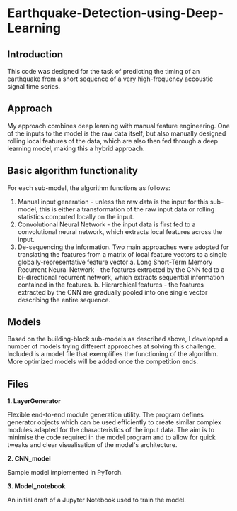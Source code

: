 # Earthquake-Detection-using-Deep-Learning

## Introduction
This code was designed for the task of predicting the timing of an earthquake from a short sequence of a very high-frequency accoustic signal time series.

## Approach
My approach combines deep learning with manual feature engineering. One of the inputs to the model is the raw data itself, but also manually designed rolling local features of the data, which are also then fed through a deep learning model, making this a hybrid approach.

## Basic algorithm functionality
For each sub-model, the algorithm functions as follows:
 1. Manual input generation - unless the raw data is the input for this sub-model, this is either a transformation of the raw input data or rolling statistics computed locally on the input.
 2. Convolutional Neural Network - the input data is first fed to a convolutional neural network, which extracts local features across the input.
 3. De-sequencing the information. Two main approaches were adopted for translating the features from a matrix of local feature vectors to a single globally-representative feature vector
    a. Long Short-Term Memory Recurrent Neural Network - the features extracted by the CNN fed to a bi-directional recurrent network, which extracts sequential information contained in the features.
    b. Hierarchical features - the features extracted by the CNN are gradually pooled into one single vector describing the entire sequence.
 
## Models
Based on the building-block sub-models as described above, I developed a number of models trying different approaches at solving this challenge. Included is a model file that exemplifies the functioning of the algorithm. More optimized models will be added once the competition ends.

## Files
**1. LayerGenerator**

Flexible end-to-end module generation utility. The program defines generator objects which can be used efficiently to create similar complex modules adapted for the characteristics of the input data. The aim is to minimise the code required in the model program and to allow for quick tweaks and clear visualisation of the model's architecture.

**2. CNN_model**

Sample model implemented in PyTorch.

**3. Model_notebook**

An initial draft of a Jupyter Notebook used to train the model.

